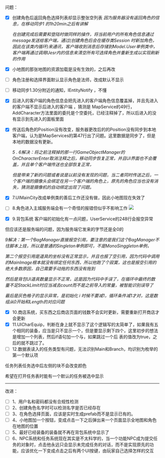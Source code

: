 问题：

- [x] 创建角色后返回角色选择列表却显示整张空列表
  *因为服务器没有返回角色的信息，在移动同步1 的1h20min之后有讲解*

  *在创建完成后需要和登陆时做同样的操作，将当前用户的所有角色信息通过message发送给客户端，通过(创建角色后会在缓存类Session 时新加角色，因此在该类内循环)来通讯，客户端收到消息后存储到Model.User单例类中，客户端再通过调用Uesr内的信息来清空所有可选择角色并重新生成以实现刷新的作用*

  

- [x] 小地图的那张地图的资源加载是没有生效的，之后再改
- [ ] 角色注册和选择界面默认显示角色是法师，改成默认不显示
- [ ] 移动同步1.30分附近的通知，IEntityNotify ，不懂
- [x] 后进入的客户端的角色信息会把先进入的客户端角色信息覆盖掉，并且先进入的客户端不显示后进入的客户端 ，猜测是 MapService的49行，AddCharacter方法里面的委托是个空委托，已经注释掉了，所以后进入的没有显示到先进入的面板里面
- [x] 传送后角色的Position没有改变，服务器更改后的的Position没有同步到本地客户端，认为是MapServices的第47行出了问题。这里数据是同步了，但是本地的数据没有更新。



  *5 . 6解决：将之前注释掉的那一行GameObjectManager的OnCharacterEnter取消注释之后，移动同步恢复正常，并且UI界面也不会覆盖，并且单个客户端传送也全部恢复正常，*

  *但是带来了新的问题或者说是以前没有发现的问题，当二者同时传送之后，一个客户端的摄像头会绑定在另一个客户端的角色上，原先的角色应当也没有消失，猜测是摄像机的自动绑定出现了问题。*

  


- [x] 7.UIMainCity改成单例类的善后工作还没有做，因此小地图现在失效了
- [ ] 8.角色进入主城服务端会有一个奇怪的报错但似乎不影响工作
  ![](https://cdn.jsdelivr.net/gh/JulyFire1024/JulyFireMarkdownPictureBed/202205102357977.png)




- [x] 9.背包系统 客户端的初始化有一点问题，UserService的248行会报空异常

但应该还是服务端的问题，因为服务端它发来的字节还是全0的

  *9解决：第一个BagManager直接报空引用，要注意的是我们这个BagManager不往脚本上挂，所以是普通的Singleton单例即可，不是MonoSinggleton单例，*

  *第二个报空引用是道具的坐标没有正常显示，并且也报了空引用，因为代码中调用的MainImage根本就没有绑定任何东西，所以他跑了个寂寞，这也是报空引用的绝大多数原因，自己需要手动拖的东西没有拖到*

  *然后是背包UI道具数量显示不正常，这是因为代码中手误了，在循环中最终的数量不足StackLimit时应当减去count而不是之前导入的常量，被智能识别误导了*

  *最后是灰色格子的显示异常，是初始化 i 时候不要减1，循环条件减1才对，这是数组从0开始和Length的对应问题*


- [x] 10.商店系统，买东西之后商店页面的钱数不会实时更新，需要重新打开商店才会更新
- [x] 11.UICharEquip，判断在身上就不显示了这个逻辑写的太简单了，如果我有五个相同的装备，应当是只不显示一个，但是要显示剩下四个，这里初步的想法是增加一个列表，然后if语句加一个与，如果跳过一个后 表的值改为true，之后的就不跳过了。
- [ ] 12.数据表读入的任务类型有问题，无法识别Main和Branch，均识别为枚举的第一个默认项

任务列表任务选中后左侧的块不会改变颜色

希望在打开任务表时能有一个默认的任务被选中显示


-----
改进：

- [ ] 1、用户名和密码都没有合规性检测
- [ ] 2、创建角色名字时可以检测名字是否已经存在
- [ ] 3、在角色选择页面，应该是实时生成prefab而不是显示已有的。
- [ ] 4、小地图加一个按钮，变成点击一下之后弹出来一个页面显示全地图和角色在地图的位置
- [ ] 5、最好已经装备的装备就不再在背包系统中显示了
- [ ] 6、NPC系统和任务系统现在其实是不太科学的，当一个功能NPC成为提交任务的对象时，点击他永远只会显示未完成任务的对话，而不是实现原先的功能，应该优化一下变成点击之后有两个UI按键，由玩家自己选择怎样的交互
